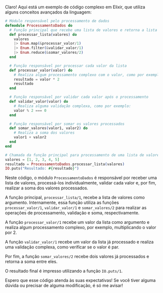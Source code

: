 Claro! Aqui está um exemplo de código complexo em Elixir, que utiliza alguns conceitos avançados da linguagem:

```elixir
# Módulo responsável pelo processamento de dados
defmodule ProcessamentoDados do
  # Função principal que recebe uma lista de valores e retorna a lista após processamento
  def processar_lista(valores) do
    valores
    |> Enum.map(&processar_valor/1)
    |> Enum.filter(&validar_valor/1)
    |> Enum.reduce(&somar_valores/2)
  end

  # Função responsável por processar cada valor da lista
  def processar_valor(valor) do
    # Realiza algum processamento complexo com o valor, como por exemplo:
    resultado = valor * 2
    resultado
  end

  # Função responsável por validar cada valor após o processamento
  def validar_valor(valor) do
    # Realiza alguma validação complexa, como por exemplo:
    valor % 2 === 0
  end

  # Função responsável por somar os valores processados
  def somar_valores(valor1, valor2) do
    # Realiza a soma dos valores
    valor1 + valor2
  end
end

# Chamada da função principal para processamento de uma lista de valores
valores = [1, 2, 3, 4, 5]
resultado = ProcessamentoDados.processar_lista(valores)
IO.puts("Resultado: #{resultado}")
```

Neste código, o módulo `ProcessamentoDados` é responsável por receber uma lista de valores, processá-los individualmente, validar cada valor e, por fim, realizar a soma dos valores processados.

A função principal, `processar_lista/1`, recebe a lista de valores como argumento. Internamente, essa função utiliza as funções `processar_valor/1`, `validar_valor/1` e `somar_valores/2` para realizar as operações de processamento, validação e soma, respectivamente.

A função `processar_valor/1` recebe um valor da lista como argumento e realiza algum processamento complexo, por exemplo, multiplicando o valor por 2.

A função `validar_valor/1` recebe um valor da lista já processado e realiza uma validação complexa, como verificar se o valor é par.

Por fim, a função `somar_valores/2` recebe dois valores já processados e retorna a soma entre eles.

O resultado final é impresso utilizando a função `IO.puts/1`.

Espero que esse código atenda às suas expectativas! Se você tiver alguma dúvida ou precisar de alguma modificação, é só me avisar!